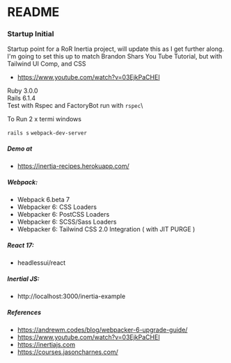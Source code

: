 # README

### Startup Initial

Startup point for a RoR Inertia project, will update this as I get further along.
I'm going to set this up to match Brandon Shars You Tube Tutorial, but with Tailwind UI Comp, and CSS

- https://www.youtube.com/watch?v=03EjkPaCHEI

Ruby 3.0.0\
Rails 6.1.4\
Test with Rspec and FactoryBot run with `rspec`\

To Run 2 x termi windows

`rails s`
`webpack-dev-server`


##### Demo at
- https://inertia-recipes.herokuapp.com/

##### Webpack:

- Webpack 6.beta 7
- Webpacker 6: CSS Loaders
- Webpacker 6: PostCSS Loaders
- Webpacker 6: SCSS/Sass Loaders
- Webpacker 6: Tailwind CSS 2.0 Integration ( with JIT PURGE )

##### React 17:

- headlessui/react

##### Inertial JS:

- http://localhost:3000/inertia-example

##### References

- https://andrewm.codes/blog/webpacker-6-upgrade-guide/
- https://www.youtube.com/watch?v=03EjkPaCHEI
- https://inertiajs.com
- https://courses.jasoncharnes.com/

